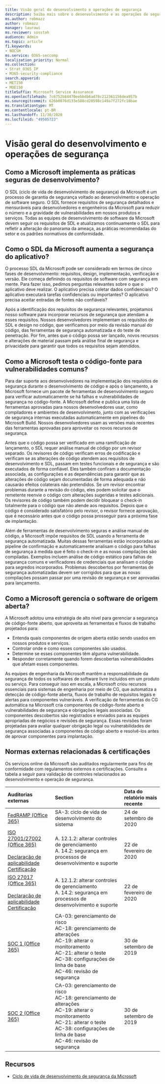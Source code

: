 ```yaml
---
title: Visão geral do desenvolvimento e operações de segurança
description: Saiba mais sobre o desenvolvimento e as operações de segurança no Microsoft 365
ms.author: robmazz
author: robmazz
manager: laurawi
ms.reviewer: sosstah
audience: Admin
ms.topic: article
f1.keywords:
- NOCSH
ms.service: O365-seccomp
localization_priority: Normal
ms.collection:
- Strat_O365_IP
- M365-security-compliance
search.appverid:
- MET150
- MOE150
titleSuffix: Microsoft Service Assurance
ms.openlocfilehash: 7c6752b84470eebbdb6ad78c212361156dea957b
ms.sourcegitcommit: 626b0076d133e588cd28598c149a7f272fc18bae
ms.translationtype: MT
ms.contentlocale: pt-BR
ms.lasthandoff: 11/30/2020
ms.locfileid: "49505723"
---
```

# <a name="security-development-and-operations-overview"></a>Visão geral do desenvolvimento e operações de segurança

## <a name="how-does-microsoft-implement-secure-development-practices"></a>Como a Microsoft implementa as práticas seguras de desenvolvimento?

O SDL (ciclo de vida de desenvolvimento de segurança) da Microsoft é um processo de garantia de segurança voltado ao desenvolvimento e operação de software seguro. O SDL fornece requisitos de segurança detalhados e mensuráveis para desenvolvedores e engenheiros da Microsoft para reduzir o número e a gravidade de vulnerabilidades em nossos produtos e serviços. Todas as equipes de desenvolvimento de software da Microsoft devem seguir os requisitos de SDL e atualizamos continuamente o SDL para refletir a alteração do panorama da ameaça, as práticas recomendadas do setor e os padrões normativos de conformidade.

## <a name="how-does-microsofts-sdl-improve-application-security"></a>Como o SDL da Microsoft aumenta a segurança do aplicativo?

O processo SDL da Microsoft pode ser considerado em termos de cinco fases de desenvolvimento: requisitos, design, implementação, verificação e versão. Ele começa definindo os requisitos de software com segurança em mente. Para fazer isso, pedimos perguntas relevantes sobre o que o aplicativo deve realizar. O aplicativo precisa coletar dados confidenciais? O aplicativo executará tarefas confidenciais ou importantes? O aplicativo precisa aceitar entradas de fontes não confiáveis?

Após a identificação dos requisitos de segurança relevantes, projetamos nosso software para incorporar recursos de segurança que atendam a esses requisitos. Nossos desenvolvedores implementam os requisitos de SDL e design no código, que verificamos por meio da revisão manual do código, das ferramentas de segurança automatizada e do teste de penetração. Por fim, antes que o código possa ser lançado, novos recursos e alterações de material passam pela análise final de segurança e privacidade para garantir que todos os requisitos sejam atendidos.

## <a name="how-does-microsoft-test-source-code-for-common-vulnerabilities"></a>Como a Microsoft testa o código-fonte para vulnerabilidades comuns?

Para dar suporte aos desenvolvedores na implementação dos requisitos de segurança durante o desenvolvimento de código e após o lançamento, a Microsoft fornece um pacote de ferramentas de desenvolvimento seguro para verificar automaticamente se há falhas e vulnerabilidades de segurança no código-fonte. A Microsoft define e publica uma lista de ferramentas aprovadas para nossos desenvolvedores usar, como compiladores e ambientes de desenvolvimento, junto com as verificações de segurança internas executadas automaticamente em pipelines do Microsoft Build. Nossos desenvolvedores usam as versões mais recentes das ferramentas aprovadas para aproveitar os novos recursos de segurança.

Antes que o código possa ser verificado em uma ramificação de lançamento, o SDL requer análise manual de código por um revisor separado. Os revisores de código verificam erros de codificação e verificam se as alterações de código atendem aos requisitos de desenvolvimento e SDL, passam em testes funcionais e de segurança e são executados de forma confiável. Eles também confiram a documentação associada, as configurações e as dependências para garantir que as alterações de código sejam documentadas de forma adequada e não causarão efeitos colaterais não pretendidos. Se um revisor encontrar problemas durante a revisão do código, eles podem solicitar que o remetente reenvie o código com alterações sugeridas e testes adicionais. Os revisores de código também podem decidir bloquear o check-in totalmente para o código que não atende aos requisitos. Depois que o código é considerado satisfatório pelo revisor, o revisor fornece aprovação, que é necessário antes que o código possa prosseguir para a próxima fase de implantação.

Além de ferramentas de desenvolvimento seguras e análise manual de código, a Microsoft impõe requisitos de SDL usando a ferramenta de segurança automatizada. Muitas dessas ferramentas estão incorporadas ao pipeline de confirmação e automaticamente analisam o código para falhas de segurança à medida que é feito o check-in e as novas compilações são compiladas. Exemplos incluem análise de código estático para falhas de segurança comuns e verificadores de credenciais que analisam o código para segredos incorporados. Problemas descobertos por ferramentas de segurança automatizadas devem ser corrigidos para que as novas compilações possam passar por uma revisão de segurança e ser aprovadas para lançamento.

## <a name="how-does-microsoft-manage-open-source-software"></a>Como a Microsoft gerencia o software de origem aberta?

A Microsoft adotou uma estratégia de alto nível para gerenciar a segurança de código-fonte aberto, que aproveita as ferramentas e fluxos de trabalho projetados para:

- Entenda quais componentes de origem aberta estão sendo usados em nossos produtos e serviços.
- Controlar onde e como esses componentes são usados.
- Determine se esses componentes têm alguma vulnerabilidade.
- Responder corretamente quando forem descobertas vulnerabilidades que afetam esses componentes.

As equipes de engenharia da Microsoft mantêm a responsabilidade da segurança de todos os softwares de software livre incluídos em um produto ou serviço. Para conseguir isso em escala, a Microsoft criou recursos essenciais para sistemas de engenharia por meio de CG, que automatiza a detecção de código-fonte aberta, fluxos de trabalho de requisitos legais e alertas para componentes vulneráveis. A verificação de ferramentas do CG automática na Microsoft cria componentes de código-fonte aberto e vulnerabilidades de segurança e obrigações legais associadas. Os componentes descobertos são registrados e enviados para as equipes apropriadas de negócios e revisões de segurança. Essas revisões foram projetadas para avaliar qualquer obrigação legal ou vulnerabilidades de segurança associadas a componentes de código aberto e resolvê-los antes de aprovar componentes para implantação.

## <a name="related-external-regulations--certifications"></a>Normas externas relacionadas & certificações

Os serviços online da Microsoft são auditados regularmente para fins de conformidade com regulamentos externos e certificações. Consulte a tabela a seguir para validação de controles relacionados ao desenvolvimento e operação de segurança.

| **Auditorias externas** | **Section** | **Data do relatório mais recente** |
|:--------------------|:------------|:-----------------------|
| [FedRAMP (Office 365)](https://compliance.microsoft.com/compliancemanager) | SA-3: ciclo de vida de desenvolvimento do sistema | 24 de setembro de 2020 |
| [ISO 27001/27002 (Office 365)](https://servicetrust.microsoft.com/ViewPage/MSComplianceGuideV3?command=Download&downloadType=Document&downloadId=d7864d4f-e053-4cc4-a964-fa526d07c3be&tab=7027ead0-3d6b-11e9-b9e1-290b1eb4cdeb&docTab=7027ead0-3d6b-11e9-b9e1-290b1eb4cdeb_ISO_Reports) <br><br> [Declaração de aplicabilidade](https://servicetrust.microsoft.com/ViewPage/MSComplianceGuide?command=Download&downloadType=Document&downloadId=8ee1e46b-2ada-4e7b-bb7d-4c55a8cb6fcd&docTab=4ce99610-c9c0-11e7-8c2c-f908a777fa4d_ISO_Reports) <br> [Certificação](https://servicetrust.microsoft.com/ViewPage/MSComplianceGuideV3?command=Download&downloadType=Document&downloadId=1e84a14a-2468-45ac-9412-5e53250d57ec&tab=7027ead0-3d6b-11e9-b9e1-290b1eb4cdeb&docTab=7027ead0-3d6b-11e9-b9e1-290b1eb4cdeb_ISO_Reports) | A. 12.1.2: alterar controles de gerenciamento <br> A. 14.2: segurança em processos de desenvolvimento e suporte | 22 de fevereiro de 2020 |
| [ISO 27017 (Office 365)](https://servicetrust.microsoft.com/ViewPage/MSComplianceGuideV3?command=Download&downloadType=Document&downloadId=d7864d4f-e053-4cc4-a964-fa526d07c3be&tab=7027ead0-3d6b-11e9-b9e1-290b1eb4cdeb&docTab=7027ead0-3d6b-11e9-b9e1-290b1eb4cdeb_ISO_Reports) <br><br> [Declaração de aplicabilidade](https://servicetrust.microsoft.com/ViewPage/MSComplianceGuide?command=Download&downloadType=Document&downloadId=8ee1e46b-2ada-4e7b-bb7d-4c55a8cb6fcd&docTab=4ce99610-c9c0-11e7-8c2c-f908a777fa4d_ISO_Reports) <br> [Certificação](https://servicetrust.microsoft.com/ViewPage/MSComplianceGuideV3?command=Download&downloadType=Document&downloadId=70de0999-5451-43a3-9ef4-761e8fbfb1a3&tab=7027ead0-3d6b-11e9-b9e1-290b1eb4cdeb&docTab=7027ead0-3d6b-11e9-b9e1-290b1eb4cdeb_ISO_Reports) | A. 12.1.2: alterar controles de gerenciamento <br> A. 14.2: segurança em processos de desenvolvimento e suporte | 22 de fevereiro de 2020 |
| [SOC 1 (Office 365)](https://servicetrust.microsoft.com/ViewPage/MSComplianceGuideV3?command=Download&downloadType=Document&downloadId=b07c0f7b-6bd5-4544-8255-7a5f14bf914a&tab=7027ead0-3d6b-11e9-b9e1-290b1eb4cdeb&docTab=7027ead0-3d6b-11e9-b9e1-290b1eb4cdeb_SOC_/_SSAE_16_Reports) | CA-03: gerenciamento de risco <br> AC-18: gerenciamento de alterações <br> AC-19: alterar o monitoramento <br> AC-21: alterar o teste <br> AC-38: configurações de linha de base <br> AC-46: revisão de segurança | 30 de setembro de 2019 |
| [SOC 2 (Office 365)](https://servicetrust.microsoft.com/ViewPage/MSComplianceGuideV3?command=Download&downloadType=Document&downloadId=fa062990-e758-4ddc-ace3-7fb21a301d09&tab=7027ead0-3d6b-11e9-b9e1-290b1eb4cdeb&docTab=7027ead0-3d6b-11e9-b9e1-290b1eb4cdeb_SOC_/_SSAE_16_Rep-11e9-b9e1-290b1eb4cdeb_SOC_/_SSAE_16_Reports) | CA-03: gerenciamento de risco <br> AC-18: gerenciamento de alterações <br> AC-19: alterar o monitoramento <br> AC-21: alterar o teste <br> AC-38: configurações de linha de base <br> AC-46: revisão de segurança | 30 de setembro de 2019 |

## <a name="resources"></a>Recursos

- [Ciclo de vida de desenvolvimento de segurança da Microsoft](https://www.microsoft.com/securityengineering/sdl)
